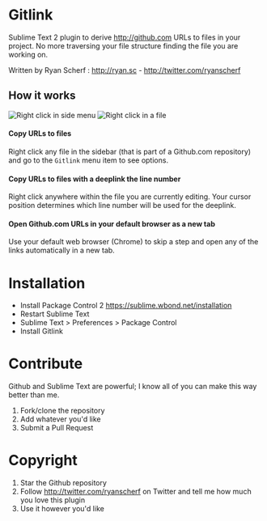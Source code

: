# Gitlink
Sublime Text 2 plugin to derive <http://github.com> URLs to files in your project. No more traversing your file structure finding the file you are working on.

Written by Ryan Scherf : <http://ryan.sc> - <http://twitter.com/ryanscherf>


## How it works

![Right click in side menu](http://f.cl.ly/items/2q1j3W2y311Y2c1R2G2d/sidebar.png)
![Right click in a file](http://f.cl.ly/items/220X3q2j1m3z370P2S1A/file.png)

#### Copy URLs to files

Right click any file in the sidebar (that is part of a Github.com repository) and go to the `Gitlink` menu item to see options. 

#### Copy URLs to files with a deeplink the line number

Right click anywhere within the file you are currently editing. Your cursor position determines which line number will be used for the deeplink.

#### Open Github.com URLs in your default browser as a new tab

Use your default web browser (Chrome) to skip a step and open any of the links automatically in a new tab.

# Installation
* Install Package Control 2 <https://sublime.wbond.net/installation>
* Restart Sublime Text
* Sublime Text > Preferences > Package Control
* Install Gitlink

# Contribute
Github and Sublime Text are powerful; I know all of you can make this way better than me.

1. Fork/clone the repository
2. Add whatever you'd like
3. Submit a Pull Request



# Copyright
1. Star the Github repository
2. Follow http://twitter.com/ryanscherf on Twitter and tell me how much you love this plugin
3. Use it however you'd like
